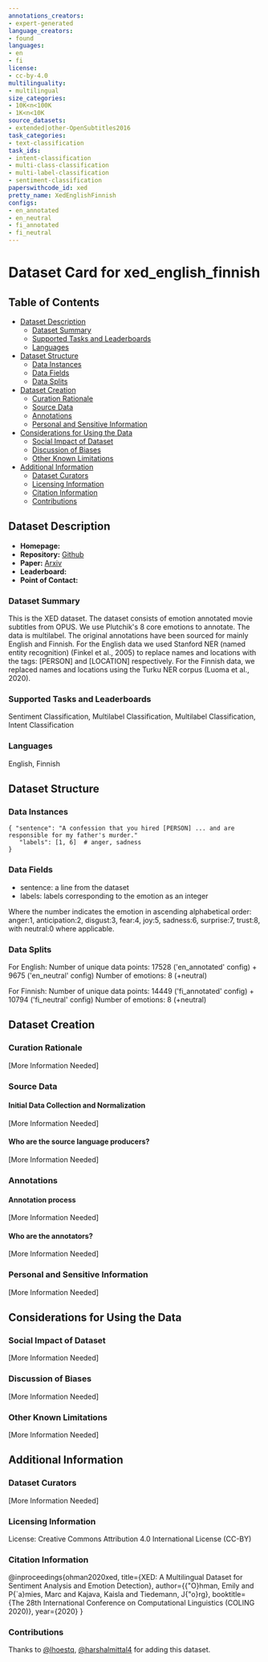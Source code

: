 ```yaml
---
annotations_creators:
- expert-generated
language_creators:
- found
languages:
- en
- fi
license:
- cc-by-4.0
multilinguality:
- multilingual
size_categories:
- 10K<n<100K
- 1K<n<10K
source_datasets:
- extended|other-OpenSubtitles2016
task_categories:
- text-classification
task_ids:
- intent-classification
- multi-class-classification
- multi-label-classification
- sentiment-classification
paperswithcode_id: xed
pretty_name: XedEnglishFinnish
configs:
- en_annotated
- en_neutral
- fi_annotated
- fi_neutral
---
```


# Dataset Card for xed_english_finnish

## Table of Contents
- [Dataset Description](#dataset-description)
  - [Dataset Summary](#dataset-summary)
  - [Supported Tasks and Leaderboards](#supported-tasks-and-leaderboards)
  - [Languages](#languages)
- [Dataset Structure](#dataset-structure)
  - [Data Instances](#data-instances)
  - [Data Fields](#data-fields)
  - [Data Splits](#data-splits)
- [Dataset Creation](#dataset-creation)
  - [Curation Rationale](#curation-rationale)
  - [Source Data](#source-data)
  - [Annotations](#annotations)
  - [Personal and Sensitive Information](#personal-and-sensitive-information)
- [Considerations for Using the Data](#considerations-for-using-the-data)
  - [Social Impact of Dataset](#social-impact-of-dataset)
  - [Discussion of Biases](#discussion-of-biases)
  - [Other Known Limitations](#other-known-limitations)
- [Additional Information](#additional-information)
  - [Dataset Curators](#dataset-curators)
  - [Licensing Information](#licensing-information)
  - [Citation Information](#citation-information)
  - [Contributions](#contributions)

## Dataset Description

- **Homepage:**
- **Repository:** [Github](https://github.com/Helsinki-NLP/XED)
- **Paper:** [Arxiv](https://arxiv.org/abs/2011.01612)
- **Leaderboard:**
- **Point of Contact:**

### Dataset Summary

This is the XED dataset. The dataset consists of emotion annotated movie subtitles from OPUS. We use Plutchik's 8 core emotions to annotate. The data is multilabel. The original annotations have been sourced for mainly English and Finnish.
For the English data we used Stanford NER (named entity recognition) (Finkel et al., 2005) to replace names and locations with the tags: [PERSON] and [LOCATION] respectively.
For the Finnish data, we replaced names and locations using the Turku NER corpus (Luoma et al., 2020).

### Supported Tasks and Leaderboards

Sentiment Classification, Multilabel Classification, Multilabel Classification, Intent Classification

### Languages

English, Finnish

## Dataset Structure

### Data Instances

```
{ "sentence": "A confession that you hired [PERSON] ... and are responsible for my father's murder."
   "labels": [1, 6]  # anger, sadness
}
```

### Data Fields

- sentence: a line from the dataset
- labels: labels corresponding to the emotion as an integer

Where the number indicates the emotion in ascending alphabetical order: anger:1, anticipation:2, disgust:3, fear:4, joy:5, sadness:6, surprise:7, trust:8, with neutral:0 where applicable.

### Data Splits

For English:
Number of unique data points: 17528 ('en_annotated' config) + 9675 ('en_neutral' config)
Number of emotions: 8 (+neutral)

For Finnish:
Number of unique data points: 14449 ('fi_annotated' config) + 10794 ('fi_neutral' config)
Number of emotions: 8 (+neutral)

## Dataset Creation

### Curation Rationale

[More Information Needed]

### Source Data

#### Initial Data Collection and Normalization

[More Information Needed]

#### Who are the source language producers?

[More Information Needed]

### Annotations

#### Annotation process

[More Information Needed]

#### Who are the annotators?

[More Information Needed]

### Personal and Sensitive Information

[More Information Needed]

## Considerations for Using the Data

### Social Impact of Dataset

[More Information Needed]

### Discussion of Biases

[More Information Needed]

### Other Known Limitations

[More Information Needed]

## Additional Information

### Dataset Curators

[More Information Needed]

### Licensing Information

License: Creative Commons Attribution 4.0 International License (CC-BY)

### Citation Information

@inproceedings{ohman2020xed,
  title={XED: A Multilingual Dataset for Sentiment Analysis and Emotion Detection},
  author={{\"O}hman, Emily and P{\`a}mies, Marc and Kajava, Kaisla and Tiedemann, J{\"o}rg},
  booktitle={The 28th International Conference on Computational Linguistics (COLING 2020)},
  year={2020}
}

### Contributions

Thanks to [@lhoestq](https://github.com/lhoestq), [@harshalmittal4](https://github.com/harshalmittal4) for adding this dataset.
